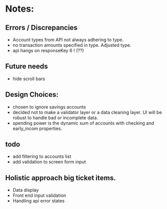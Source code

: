 # Notes:

## Errors / Discrepancies
* Account types from API not always adhering to type.
* no transaction amounts specified in type. Adjusted type.
* api hangs on responseKey 6 ! (??)


## Future needs
* hide scroll bars


## Design Choices:
* chosen to ignore savings accounts
* decided not to make a validator layer or a data cleaning layer. UI will be robust to handle bad or incomplete data.
* spending power is the dynamic sum of accounts with checking and early_incom properties.

## todo
* add filtering to accounts list
* add validation to screen form input


## Holistic approach big ticket items.
* Data display
* Front end input validation
* Handling api error states
